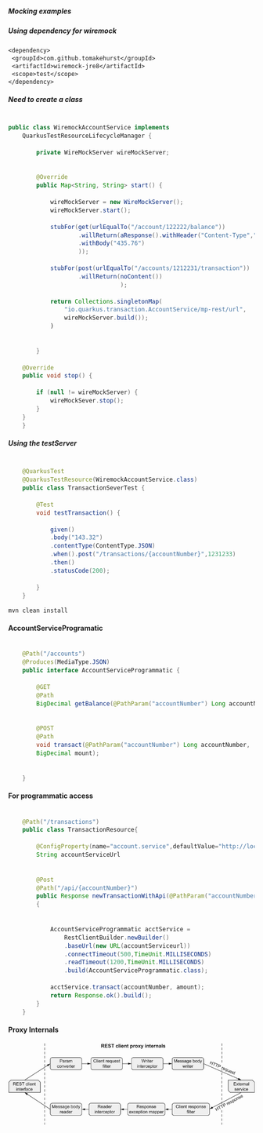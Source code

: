 ##### Mocking examples

##### Using dependency for wiremock

    <dependency>
     <groupId>com.github.tomakehurst</groupId>
     <artifactId>wiremock-jre8</artifactId>
     <scope>test</scope>
    </dependency>

##### Need to create a class

```java

public class WiremockAccountService implements
    QuarkusTestResourceLifecycleManager {

        private WireMockServer wireMockServer;
        

        @Override
        public Map<String, String> start() {

            wireMockServer = new WireMockServer();
            wireMockServer.start();

            stubFor(get(urlEqualTo("/account/122222/balance"))
                    .willReturn(aResponse().withHeader("Content-Type","application/json")
                    .withBody("435.76")
                    ));

            stubFor(post(urlEqualTo("/accounts/1212231/transaction"))
                    .willReturn(noContent())
                                );
            
            return Collections.singletonMap(
                "io.quarkus.transaction.AccountService/mp-rest/url",
                wireMockServer.build());
            )


        }

    @Override
    public void stop() {

        if (null != wireMockServer) {
            wireMockSever.stop();
        }
    }
    }
```



##### Using the testServer


```java

    @QuarkusTest
    @QuarkusTestResource(WiremockAccountService.class)
    public class TransactionSeverTest {

        @Test
        void testTransaction() {

            given()
            .body("143.32")
            .contentType(ContentType.JSON)
            .when().post("/transactions/{accountNumber}",1231233)
            .then()
            .statusCode(200);

        }
    }

```


    mvn clean install 


#### AccountServiceProgramatic

```java

    @Path("/accounts")
    @Produces(MediaType.JSON)
    public interface AccountServiceProgrammatic {

        @GET
        @Path
        BigDecimal getBalance(@PathParam("accountNumber") Long accountNumber);


        @POST
        @Path
        void transact(@PathParam("accountNumber") Long accountNumber,
        BigDecimal mount);


    }


```

#### For programmatic access

```java

    @Path("/transactions")
    public class TransactionResource{

        @ConfigProperty(name="account.service",defaultValue="http://localhost:8080")
        String accountServiceUrl


        @Post
        @Path("/api/{accountNumber}")
        public Response newTransactionWithApi(@PathParam("accountNumber") Long accountNumber, BigDecimal amount) throws MalformedURLException
        {


            AccountServiceProgrammatic acctService =
                RestClientBuilder.newBuilder()
                .baseUrl(new URL(accountServiceurl))
                .connectTimeout(500,TimeUnit.MILLISECONDS)
                .readTimeout(1200,TimeUnit.MILLISECONDS)
                .build(AccountServiceProgrammatic.class);

            acctService.transact(accountNumber, amount);
            return Response.ok().build();
        }
    }

```


#### Proxy Internals

![proxy](./img/messageInternals.png)

